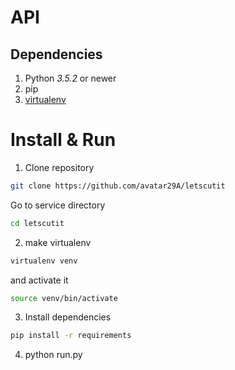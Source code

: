 # API

## Dependencies

1. Python *3.5.2* or newer
2. pip
3. [virtualenv](http://docs.python-guide.org/en/latest/dev/virtualenvs/)

# Install & Run

1. Clone repository

```sh
git clone https://github.com/avatar29A/letscutit
```

Go to service directory

```sh
cd letscutit
```


2. make virtualenv

```sh
virtualenv venv
```

and activate it

```sh
source venv/bin/activate
```

3. Install dependencies

```sh
pip install -r requirements
```

4. python run.py